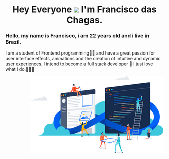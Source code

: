 <h1 align="center"> Hey Everyone <img src="https://raw.githubusercontent.com/kaueMarques/kaueMarques/master/hi.gif" width="35px"> I'm Francisco das Chagas.</h1>

 ### Hello, my name is Francisco, i am 22 years old and i live in Brazil.
  I am a student of Frontend programming👨‍💻 and have a great passion for user interface effects, animations and the creation of intuitive and dynamic user experiences.
  I intend to become a full stack developer 🎯
  I just love what I do.💙💙💙 
  
<img align="right" src="https://github.com/felipesantos10/felipesantos10/blob/master/image.png" width="425"/>

